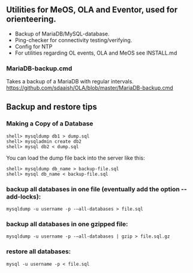 ## Utilities for MeOS, OLA and Eventor, used for orienteering.
- Backup of MariaDB/MySQL-database.
- Ping-checker for connectivity testing/verifying.
- Config for NTP
- For utilities regarding OL events, OLA and MeOS see INSTALL.md

### MariaDB-backup.cmd
Takes a backup of a MariaDB with regular intervals.
https://github.com/sdaaish/OLA/blob/master/MariaDB-backup.cmd

## Backup and restore tips

### Making a Copy of a Database

    shell> mysqldump db1 > dump.sql
    shell> mysqladmin create db2
    shell> mysql db2 < dump.sql

You can load the dump file back into the server like this:

    shell> mysqldump db_name > backup-file.sql
    shell> mysql db_name < backup-file.sql

### backup all databases in one file (eventually add the option --add-locks):

    mysqldump -u username -p -–all-databases > file.sql

### backup all databases in one gzipped file:

    mysqldump -u username -p -–all-databases | gzip > file.sql.gz

### restore all databases:

    mysql -u username -p < file.sql
